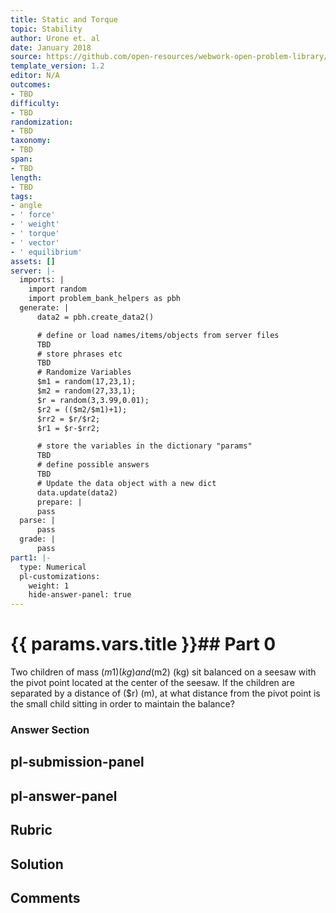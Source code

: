 ```yaml
---
title: Static and Torque
topic: Stability
author: Urone et. al
date: January 2018
source: https://github.com/open-resources/webwork-open-problem-library/tree/master/Contrib/BrockPhysics/College_Physics_Urone/9.Static_and_Torque/9-03.Stability/NU_U17_09_03_002.pg
template_version: 1.2
editor: N/A
outcomes:
- TBD
difficulty:
- TBD
randomization:
- TBD
taxonomy:
- TBD
span:
- TBD
length:
- TBD
tags:
- angle
- ' force'
- ' weight'
- ' torque'
- ' vector'
- ' equilibrium'
assets: []
server: |-
  imports: |
    import random
    import problem_bank_helpers as pbh
  generate: |
      data2 = pbh.create_data2()

      # define or load names/items/objects from server files
      TBD
      # store phrases etc
      TBD
      # Randomize Variables
      $m1 = random(17,23,1);
      $m2 = random(27,33,1);
      $r = random(3,3.99,0.01);
      $r2 = (($m2/$m1)+1);
      $rr2 = $r/$r2;
      $r1 = $r-$rr2;

      # store the variables in the dictionary "params"
      TBD
      # define possible answers
      TBD
      # Update the data object with a new dict
      data.update(data2)
      prepare: |
      pass
  parse: |
      pass
  grade: |
      pass
part1: |-
  type: Numerical
  pl-customizations:
    weight: 1
    hide-answer-panel: true
---
```


# {{ params.vars.title }}## Part 0 
Two children of mass ($m1) (kg) and ($m2) (kg) sit balanced on a seesaw with the pivot point located at the center of the seesaw. If the children are separated by a distance of ($r) (m), at what distance from the pivot point is the small child sitting in order to maintain the balance? 


### Answer Section 


## pl-submission-panel 


## pl-answer-panel 


## Rubric 


## Solution 


## Comments 


